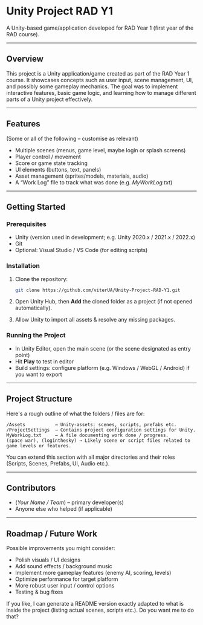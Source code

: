 # Unity Project RAD Y1

A Unity-based game/application developed for RAD Year 1 (first year of the RAD course).

---

## Overview

This project is a Unity application/game created as part of the RAD Year 1 course. It showcases concepts such as user input, scene management, UI, and possibly some gameplay mechanics. The goal was to implement interactive features, basic game logic, and learning how to manage different parts of a Unity project effectively.

---

## Features

(Some or all of the following – customise as relevant)

* Multiple scenes (menus, game level, maybe login or splash screens)
* Player control / movement
* Score or game state tracking
* UI elements (buttons, text, panels)
* Asset management (sprites/models, materials, audio)
* A “Work Log” file to track what was done (e.g. *MyWorkLog.txt*)

---

## Getting Started

### Prerequisites

* Unity (version used in development; e.g. Unity 2020.x / 2021.x / 2022.x)
* Git
* Optional: Visual Studio / VS Code (for editing scripts)

### Installation

1. Clone the repository:

   ```bash
   git clone https://github.com/viterUA/Unity-Project-RAD-Y1.git
   ```
2. Open Unity Hub, then **Add** the cloned folder as a project (if not opened automatically).
3. Allow Unity to import all assets & resolve any missing packages.

### Running the Project

* In Unity Editor, open the main scene (or the scene designated as entry point)
* Hit **Play** to test in editor
* Build settings: configure platform (e.g. Windows / WebGL / Android) if you want to export

---

## Project Structure

Here's a rough outline of what the folders / files are for:

```
/Assets           → Unity-assets: scenes, scripts, prefabs etc.  
/ProjectSettings  → Contains project configuration settings for Unity.  
MyWorkLog.txt     → A file documenting work done / progress.  
(space war), (loginthesky) → Likely scene or script files related to game levels or features.  
```

You can extend this section with all major directories and their roles (Scripts, Scenes, Prefabs, UI, Audio etc.).

---

## Contributors

* (*Your Name / Team*) – primary developer(s)
* Anyone else who helped (if applicable)

---

## Roadmap / Future Work

Possible improvements you might consider:

* Polish visuals / UI designs
* Add sound effects / background music
* Implement more gameplay features (enemy AI, scoring, levels)
* Optimize performance for target platform
* More robust user input / control options
* Testing & bug fixes


If you like, I can generate a README version exactly adapted to what is inside the project (listing actual scenes, scripts etc.). Do you want me to do that?
